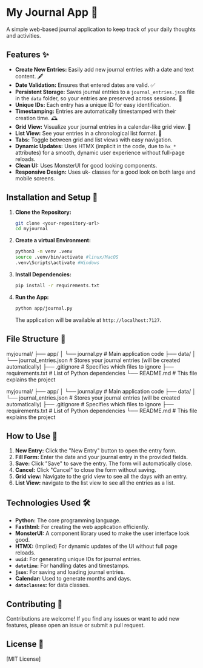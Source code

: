 # My Journal App 📝

A simple web-based journal application to keep track of your daily thoughts and activities.

## Features ✨

*   **Create New Entries:** Easily add new journal entries with a date and text content. 🖋️
*   **Date Validation:** Ensures that entered dates are valid. ✅
*   **Persistent Storage:** Saves journal entries to a `journal_entries.json` file in the `data` folder, so your entries are preserved across sessions. 💾
*   **Unique IDs:** Each entry has a unique ID for easy identification.
*   **Timestamping:** Entries are automatically timestamped with their creation time. 🕰️
*   **Grid View:** Visualize your journal entries in a calendar-like grid view. 📅
*   **List View:** See your entries in a chronological list format. 📜
*   **Tabs:** Toggle between grid and list views with easy navigation.
*   **Dynamic Updates:** Uses HTMX (implicit in the code, due to `hx_*` attributes) for a smooth, dynamic user experience without full-page reloads.
*   **Clean UI:** Uses MonsterUI for good looking components.
*   **Responsive Design:** Uses uk- classes for a good look on both large and mobile screens.

## Installation and Setup 🚀

1.  **Clone the Repository:**
    ```bash
    git clone <your-repository-url>
    cd myjournal
    ```

2.  **Create a virtual Environment:**
    ```bash
    python3 -m venv .venv
    source .venv/bin/activate #linux/MacOS
    .venv\Scripts\activate #Windows
    ```

3.  **Install Dependencies:**
    ```bash
    pip install -r requirements.txt
    ```

4.  **Run the App:**
    ```bash
    python app/journal.py
    ```
    The application will be available at `http://localhost:7127`.

## File Structure 📁

myjournal/
├── app/
│   └── journal.py           # Main application code
├── data/
│   └── journal_entries.json # Stores your journal entries (will be created automatically)
├── .gitignore               # Specifies which files to ignore
├── requirements.txt         # List of Python dependencies
└── README.md                # This file explains the project

myjournal/
├── app/
│   └── journal.py           # Main application code
├── data/
│   └── journal_entries.json # Stores your journal entries (will be created automatically)
├── .gitignore               # Specifies which files to ignore
├── requirements.txt         # List of Python dependencies
└── README.md                # This file explains the project

## How to Use 🤔

1.  **New Entry:** Click the "New Entry" button to open the entry form.
2.  **Fill Form:** Enter the date and your journal entry in the provided fields.
3.  **Save:** Click "Save" to save the entry. The form will automatically close.
4.  **Cancel:** Click "Cancel" to close the form without saving.
5.  **Grid view:** Navigate to the grid view to see all the days with an entry.
6.  **List View:** navigate to the list view to see all the entries as a list.

## Technologies Used 🛠️

*   **Python:** The core programming language.
*   **Fasthtml:**  For creating the web application efficiently.
*   **MonsterUI:** A component library used to make the user interface look good.
*   **HTMX:** (Implied) For dynamic updates of the UI without full page reloads.
*   **`uuid`:** For generating unique IDs for journal entries.
*   **`datetime`:** For handling dates and timestamps.
*   **`json`:** For saving and loading journal entries.
*   **Calendar:** Used to generate months and days.
*   **`dataclasses`:** for data classes.

## Contributing 🤝

Contributions are welcome! If you find any issues or want to add new features, please open an issue or submit a pull request.

## License 📄

[MIT License]
